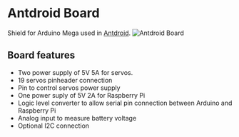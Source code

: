 # Antdroid Board
Shield for Arduino Mega used in [Antdroid](https://github.com/antdroid-hexapod/antdroid).
![Antdroid Board](https://raw.githubusercontent.com/antdroid-hexapod/antdroid-board/master/render/antdroid-board-top-no-background.png)
## Board features
* Two power supply of 5V 5A for servos.
* 19 servos pinheader connection
* Pin to control servos power supply
* One power suply of 5V 2A for Raspberry Pi
* Logic level converter to allow serial pin connection between Arduino and Raspberry Pi
* Analog input to measure battery voltage
* Optional I2C connection
